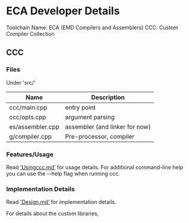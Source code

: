 # ECA Developer Details

Toolchain Name: ECA (EMD Compilers and Assemblers)
CCC: Custom Compiler Collection

## CCC

### Files

Under 'src/'

| Name | Description |
|-|-|
| ccc/main.cpp | entry point |
| ccc/opts.cpp | argument parsing |
| es/assembler.cpp | assembler (and linker for now) |
| g/compiler.cpp | Pre-processor, compiler |

### Features/Usage

Read ['Usingccc.md'](Usingccc.md) for usage details. For additional command-line help you can use the --help flag when running ccc.

### Implementation Details

Read ['Design.md'](Design.md) for implementation details.

For details about the custom libraries,
